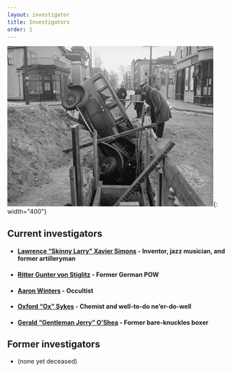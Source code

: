 ```yaml
---
layout: investigator
title: Investigators
order: 1
---
```


![chase scene gone wrong](/images/chase-scene-gone-wrong.jpg){: width="400"}

## Current investigators

* #### [Lawrence “Skinny Larry” Xavier Simons](/investigators/larry) - Inventor, jazz musician, and former artilleryman
* #### [Ritter Gunter von Stiglitz]() - Former German POW
* #### [Aaron Winters]() - Occultist
* #### [Oxford “Ox” Sykes]() - Chemist and well-to-do ne’er-do-well
* #### [Gerald “Gentleman Jerry” O’Shea]() - Former bare-knuckles boxer

## Former investigators
* (none yet deceased)